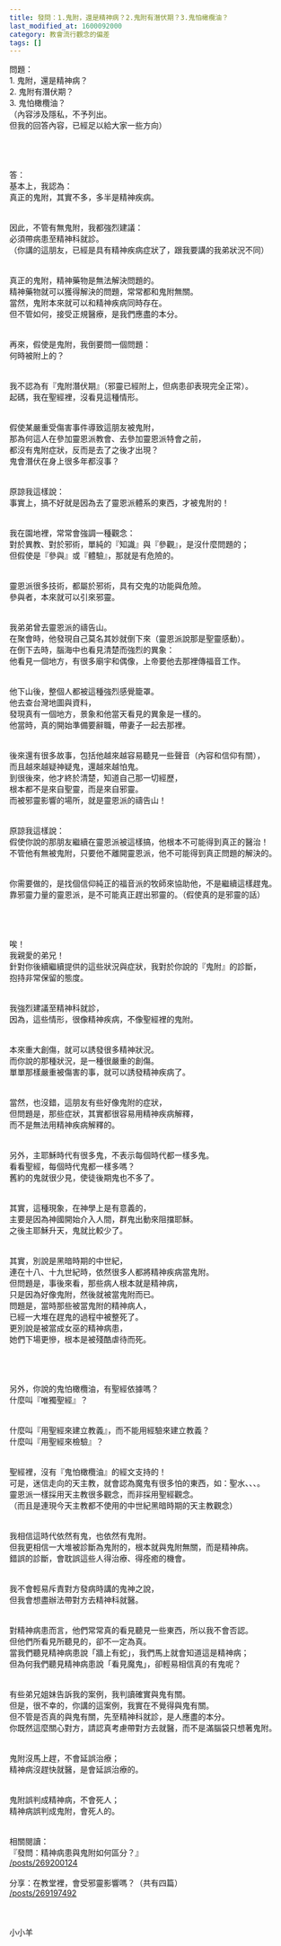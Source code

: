 ```yaml
---
title: 發問：1.鬼附，還是精神病？2.鬼附有潛伏期？3.鬼怕橄欖油？
last_modified_at: 1600092000
category: 教會流行觀念的偏差
tags: []
---
```


<div>問題：</div>
<div>1.<span style="white-space:pre"> </span>鬼附，還是精神病？</div>
<div>2.<span style="white-space:pre"> </span>鬼附有潛伏期？</div>
<div>3.<span style="white-space:pre"> </span>鬼怕橄欖油？</div>
<div>（內容涉及隱私，不予列出。</div>
<div>但我的回答內容，已經足以給大家一些方向）</div>
<div> </div>
<div> </div>
<div> </div>
<div> </div>
<div>答：</div>
<div>基本上，我認為：</div>
<div>真正的鬼附，其實不多，多半是精神疾病。</div>
<div> </div>
<div> </div>
<div>因此，不管有無鬼附，我都強烈建議：</div>
<div>必須帶病患至精神科就診。</div>
<div>（你講的這朋友，已經是具有精神疾病症狀了，跟我要講的我弟狀況不同）</div>
<div> </div>
<div> </div>
<div>真正的鬼附，精神藥物是無法解決問題的。</div>
<div>精神藥物就可以獲得解決的問題，常常都和鬼附無關。</div>
<div>當然，鬼附本來就可以和精神疾病同時存在。</div>
<div>但不管如何，接受正規醫療，是我們應盡的本分。</div>
<div> </div>
<div> </div>
<div>再來，假使是鬼附，我倒要問一個問題：</div>
<div>何時被附上的？</div>
<div> </div>
<div> </div>
<div>我不認為有『鬼附潛伏期』（邪靈已經附上，但病患卻表現完全正常）。</div>
<div>起碼，我在聖經裡，沒看見這種情形。</div>
<div> </div>
<div> </div>
<div>假使某嚴重受傷害事件導致這朋友被鬼附，</div>
<div>那為何這人在參加靈恩派教會、去參加靈恩派特會之前，</div>
<div>都沒有鬼附症狀，反而是去了之後才出現？</div>
<div>鬼會潛伏在身上很多年都沒事？</div>
<div> </div>
<div> </div>
<div>原諒我這樣說：</div>
<div>事實上，搞不好就是因為去了靈恩派體系的東西，才被鬼附的！</div>
<div> </div>
<div> </div>
<div>我在園地裡，常常會強調一種觀念：</div>
<div>對於異教、對於邪術，單純的『知識』與『參觀』，是沒什麼問題的；</div>
<div>但假使是『參與』或『體驗』，那就是有危險的。</div>
<div> </div>
<div> </div>
<div>靈恩派很多技術，都屬於邪術，具有交鬼的功能與危險。</div>
<div>參與者，本來就可以引來邪靈。</div>
<div> </div>
<div> </div>
<div>我弟弟曾去靈恩派的禱告山。</div>
<div>在聚會時，他發現自己莫名其妙就倒下來（靈恩派說那是聖靈感動）。</div>
<div>在倒下去時，腦海中也看見清楚而強烈的異象：</div>
<div>他看見一個地方，有很多廟宇和偶像，上帝要他去那裡傳福音工作。</div>
<div> </div>
<div> </div>
<div>他下山後，整個人都被這種強烈感覺籠罩。</div>
<div>他去查台灣地圖與資料，</div>
<div>發現真有一個地方，景象和他當天看見的異象是一樣的。</div>
<div>他當時，真的開始準備要辭職，帶妻子一起去那裡。</div>
<div> </div>
<div> </div>
<div>後來還有很多故事，包括他越來越容易聽見一些聲音（內容和信仰有關），</div>
<div>而且越來越疑神疑鬼，還越來越怕鬼。</div>
<div>到很後來，他才終於清楚，知道自己那一切經歷，</div>
<div>根本都不是來自聖靈，而是來自邪靈。</div>
<div>而被邪靈影響的場所，就是靈恩派的禱告山！</div>
<div> </div>
<div> </div>
<div>原諒我這樣說：</div>
<div>假使你說的那朋友繼續在靈恩派被這樣搞，他根本不可能得到真正的醫治！</div>
<div>不管他有無被鬼附，只要他不離開靈恩派，他不可能得到真正問題的解決的。</div>
<div> </div>
<div> </div>
<div>你需要做的，是找個信仰純正的福音派的牧師來協助他，不是繼續這樣趕鬼。</div>
<div>靠邪靈力量的靈恩派，是不可能真正趕出邪靈的。（假使真的是邪靈的話）</div>
<div> </div>
<div> </div>
<div> </div>
<div> </div>
<div>唉！</div>
<div>我親愛的弟兄！</div>
<div>針對你後續繼續提供的這些狀況與症狀，我對於你說的『鬼附』的診斷，</div>
<div>抱持非常保留的態度。</div>
<div> </div>
<div> </div>
<div>我強烈建議至精神科就診，</div>
<div>因為，這些情形，很像精神疾病，不像聖經裡的鬼附。</div>
<div> </div>
<div> </div>
<div>本來重大創傷，就可以誘發很多精神狀況。</div>
<div>而你說的那種狀況，是一種很嚴重的創傷。</div>
<div>單單那樣嚴重被傷害的事，就可以誘發精神疾病了。</div>
<div> </div>
<div> </div>
<div>當然，也沒錯，這朋友有些好像鬼附的症狀，</div>
<div>但問題是，那些症狀，其實都很容易用精神疾病解釋，</div>
<div>而不是無法用精神疾病解釋的。</div>
<div> </div>
<div> </div>
<div>另外，主耶穌時代有很多鬼，不表示每個時代都一樣多鬼。</div>
<div>看看聖經，每個時代鬼都一樣多嗎？</div>
<div>舊約的鬼就很少見，使徒後期鬼也不多了。</div>
<div> </div>
<div> </div>
<div>其實，這種現象，在神學上是有意義的，</div>
<div>主要是因為神國開始介入人間，群鬼出動來阻擋耶穌。</div>
<div>之後主耶穌升天，鬼就比較少了。</div>
<div> </div>
<div> </div>
<div>其實，別說是黑暗時期的中世紀，</div>
<div>連在十八、十九世紀時，依然很多人都將精神疾病當鬼附。</div>
<div>但問題是，事後來看，那些病人根本就是精神病，</div>
<div>只是因為好像鬼附，然後就被當鬼附而已。</div>
<div>問題是，當時那些被當鬼附的精神病人，</div>
<div>已經一大堆在趕鬼的過程中被整死了。</div>
<div>更別說是被當成女巫的精神病患，</div>
<div>她們下場更慘，根本是被殘酷虐待而死。</div>
<div> </div>
<div> </div>
<div> </div>
<div> </div>
<div>另外，你說的鬼怕橄欖油，有聖經依據嗎？</div>
<div>什麼叫『唯獨聖經』？</div>
<div> </div>
<div> </div>
<div>什麼叫『用聖經來建立教義』，而不能用經驗來建立教義？</div>
<div>什麼叫『用聖經來檢驗』？</div>
<div> </div>
<div> </div>
<div>聖經裡，沒有『鬼怕橄欖油』的經文支持的！</div>
<div>可是，迷信走向的天主教，就會認為魔鬼有很多怕的東西，如：聖水、、、。</div>
<div>靈恩派一樣採用天主教很多觀念，而非採用聖經觀念。</div>
<div>（而且是連現今天主教都不使用的中世紀黑暗時期的天主教觀念）</div>
<div> </div>
<div> </div>
<div>我相信這時代依然有鬼，也依然有鬼附。</div>
<div>但我更相信一大堆被診斷為鬼附的，根本就與鬼附無關，而是精神病。</div>
<div>錯誤的診斷，會耽誤這些人得治療、得痊癒的機會。</div>
<div> </div>
<div> </div>
<div>我不會輕易斥責對方發病時講的鬼神之說，</div>
<div>但我會想盡辦法帶對方去精神科就醫。</div>
<div> </div>
<div> </div>
<div>對精神病患而言，他們常常真的看見聽見一些東西，所以我不會否認。</div>
<div>但他們所看見所聽見的，卻不一定為真。</div>
<div>當我們聽見精神病患說「牆上有蛇」，我們馬上就會知道這是精神病；</div>
<div>但為何我們聽見精神病患說「看見魔鬼」，卻輕易相信真的有鬼呢？</div>
<div> </div>
<div> </div>
<div>有些弟兄姐妹告訴我的案例，我判讀確實與鬼有關。</div>
<div>但是，很不幸的，你講的這案例，我實在不覺得與鬼有關。</div>
<div>但不管是否真的與鬼有關，先至精神科就診，是人應盡的本分。</div>
<div>你既然這麼關心對方，請認真考慮帶對方去就醫，而不是滿腦袋只想著鬼附。</div>
<div> </div>
<div> </div>
<div>鬼附沒馬上趕，不會延誤治療；</div>
<div>精神病沒趕快就醫，是會延誤治療的。</div>
<div> </div>
<div> </div>
<div>鬼附誤判成精神病，不會死人；</div>
<div>精神病誤判成鬼附，會死人的。</div>
<div> </div>
<div> </div>
<div>相關閱讀：</div>
<div>『發問：精神病患與鬼附如何區分？』</div>
<a href="/posts/269200124" target="_blank">/posts/269200124</a>
<div> </div>
<div>分享：在教堂裡，會受邪靈影響嗎？（共有四篇）</div>
<a href="/posts/269197492" target="_blank">/posts/269197492</a>
<div> </div>
<div> </div>
<div> </div>
<div>小小羊</div>
